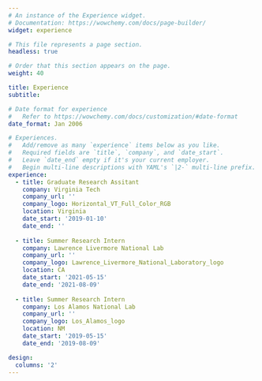 ```yaml
---
# An instance of the Experience widget.
# Documentation: https://wowchemy.com/docs/page-builder/
widget: experience

# This file represents a page section.
headless: true

# Order that this section appears on the page.
weight: 40

title: Experience
subtitle:

# Date format for experience
#   Refer to https://wowchemy.com/docs/customization/#date-format
date_format: Jan 2006

# Experiences.
#   Add/remove as many `experience` items below as you like.
#   Required fields are `title`, `company`, and `date_start`.
#   Leave `date_end` empty if it's your current employer.
#   Begin multi-line descriptions with YAML's `|2-` multi-line prefix.
experience:     
  - title: Graduate Research Assitant
    company: Virginia Tech
    company_url: ''
    company_logo: Horizontal_VT_Full_Color_RGB
    location: Virginia
    date_start: '2019-01-10'
    date_end: ''
    
  - title: Summer Research Intern
    company: Lawrence Livermore National Lab
    company_url: ''
    company_logo: Lawrence_Livermore_National_Laboratory_logo
    location: CA
    date_start: '2021-05-15'
    date_end: '2021-08-09'
    
  - title: Summer Research Intern
    company: Los Alamos National Lab
    company_url: ''
    company_logo: Los_Alamos_logo
    location: NM
    date_start: '2019-05-15'
    date_end: '2019-08-09'

design:
  columns: '2'
---
```

